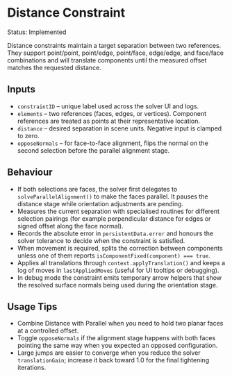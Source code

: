 # Distance Constraint

Status: Implemented

Distance constraints maintain a target separation between two references. They support point/point, point/edge, point/face, edge/edge, and face/face combinations and will translate components until the measured offset matches the requested distance.

## Inputs
- `constraintID` – unique label used across the solver UI and logs.
- `elements` – two references (faces, edges, or vertices). Component references are treated as points at their representative location.
- `distance` – desired separation in scene units. Negative input is clamped to zero.
- `opposeNormals` – for face-to-face alignment, flips the normal on the second selection before the parallel alignment stage.

## Behaviour
- If both selections are faces, the solver first delegates to `solveParallelAlignment()` to make the faces parallel. It pauses the distance stage while orientation adjustments are pending.
- Measures the current separation with specialised routines for different selection pairings (for example perpendicular distance for edges or signed offset along the face normal).
- Records the absolute error in `persistentData.error` and honours the solver tolerance to decide when the constraint is satisfied.
- When movement is required, splits the correction between components unless one of them reports `isComponentFixed(component) === true`.
- Applies all translations through `context.applyTranslation()` and keeps a log of moves in `lastAppliedMoves` (useful for UI tooltips or debugging).
- In debug mode the constraint emits temporary arrow helpers that show the resolved surface normals being used during the orientation stage.

## Usage Tips
- Combine Distance with Parallel when you need to hold two planar faces at a controlled offset.
- Toggle `opposeNormals` if the alignment stage happens with both faces pointing the same way when you expected an opposed configuration.
- Large jumps are easier to converge when you reduce the solver `translationGain`; increase it back toward 1.0 for the final tightening iterations.
